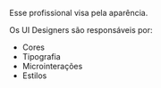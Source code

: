 Esse profissional visa pela aparência.

Os UI Designers são responsáveis por:

- Cores
- Tipografia
- Microinterações
- Estilos
